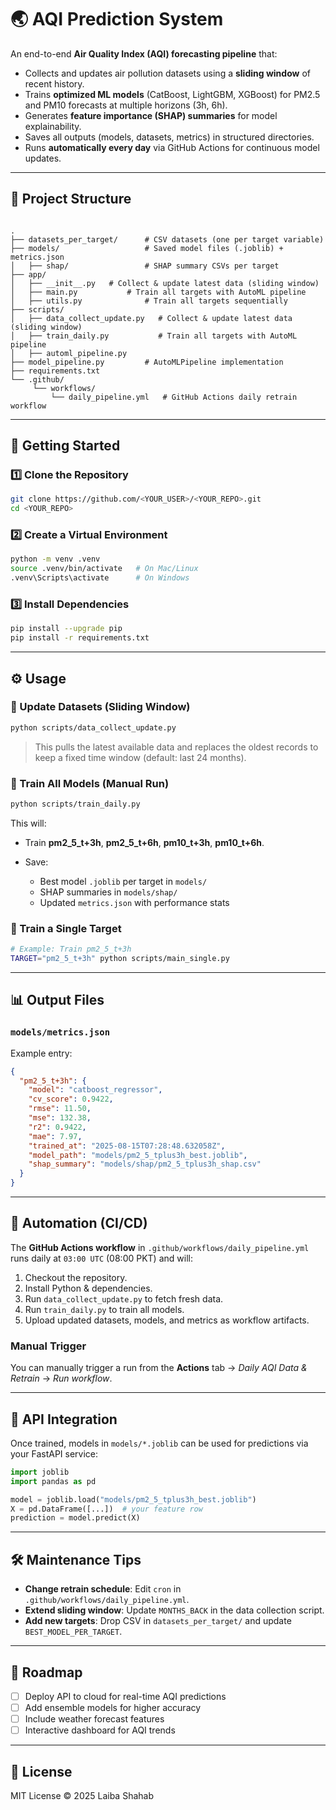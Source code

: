 # 🌏 AQI Prediction System

An end-to-end **Air Quality Index (AQI) forecasting pipeline** that:
- Collects and updates air pollution datasets using a **sliding window** of recent history.
- Trains **optimized ML models** (CatBoost, LightGBM, XGBoost) for PM2.5 and PM10 forecasts at multiple horizons (3h, 6h).
- Generates **feature importance (SHAP) summaries** for model explainability.
- Saves all outputs (models, datasets, metrics) in structured directories.
- Runs **automatically every day** via GitHub Actions for continuous model updates.

---

## 📂 Project Structure

```

.
├── datasets_per_target/      # CSV datasets (one per target variable)
├── models/                   # Saved model files (.joblib) + metrics.json
│   ├── shap/                 # SHAP summary CSVs per target
├── app/
│   ├── __init__.py   # Collect & update latest data (sliding window)
│   ├── main.py           # Train all targets with AutoML pipeline
│   ├── utils.py              # Train all targets sequentially
├── scripts/
│   ├── data_collect_update.py   # Collect & update latest data (sliding window)
│   ├── train_daily.py           # Train all targets with AutoML pipeline
│   ├── automl_pipeline.py 
├── model_pipeline.py         # AutoMLPipeline implementation
├── requirements.txt
└── .github/
     └── workflows/
         └── daily_pipeline.yml   # GitHub Actions daily retrain workflow

````

---

## 🚀 Getting Started

### 1️⃣ Clone the Repository
```bash
git clone https://github.com/<YOUR_USER>/<YOUR_REPO>.git
cd <YOUR_REPO>
````

### 2️⃣ Create a Virtual Environment

```bash
python -m venv .venv
source .venv/bin/activate   # On Mac/Linux
.venv\Scripts\activate      # On Windows
```

### 3️⃣ Install Dependencies

```bash
pip install --upgrade pip
pip install -r requirements.txt
```

---

## ⚙️ Usage

### 🔹 Update Datasets (Sliding Window)

```bash
python scripts/data_collect_update.py
```

> This pulls the latest available data and replaces the oldest records to keep a fixed time window (default: last 24 months).

### 🔹 Train All Models (Manual Run)

```bash
python scripts/train_daily.py
```

This will:

* Train **pm2\_5\_t+3h**, **pm2\_5\_t+6h**, **pm10\_t+3h**, **pm10\_t+6h**.
* Save:

  * Best model `.joblib` per target in `models/`
  * SHAP summaries in `models/shap/`
  * Updated `metrics.json` with performance stats

### 🔹 Train a Single Target

```bash
# Example: Train pm2_5_t+3h
TARGET="pm2_5_t+3h" python scripts/main_single.py
```

---

## 📊 Output Files

### `models/metrics.json`

Example entry:

```json
{
  "pm2_5_t+3h": {
    "model": "catboost_regressor",
    "cv_score": 0.9422,
    "rmse": 11.50,
    "mse": 132.38,
    "r2": 0.9422,
    "mae": 7.97,
    "trained_at": "2025-08-15T07:28:48.632058Z",
    "model_path": "models/pm2_5_tplus3h_best.joblib",
    "shap_summary": "models/shap/pm2_5_tplus3h_shap.csv"
  }
}
```

---

## 🤖 Automation (CI/CD)

The **GitHub Actions workflow** in `.github/workflows/daily_pipeline.yml` runs daily at `03:00 UTC` (08:00 PKT) and will:

1. Checkout the repository.
2. Install Python & dependencies.
3. Run `data_collect_update.py` to fetch fresh data.
4. Run `train_daily.py` to train all models.
5. Upload updated datasets, models, and metrics as workflow artifacts.

### Manual Trigger

You can manually trigger a run from the **Actions** tab → *Daily AQI Data & Retrain* → *Run workflow*.

---

## 📡 API Integration

Once trained, models in `models/*.joblib` can be used for predictions via your FastAPI service:

```python
import joblib
import pandas as pd

model = joblib.load("models/pm2_5_tplus3h_best.joblib")
X = pd.DataFrame([...])  # your feature row
prediction = model.predict(X)
```

---

## 🛠 Maintenance Tips

* **Change retrain schedule**: Edit `cron` in `.github/workflows/daily_pipeline.yml`.
* **Extend sliding window**: Update `MONTHS_BACK` in the data collection script.
* **Add new targets**: Drop CSV in `datasets_per_target/` and update `BEST_MODEL_PER_TARGET`.

---

## 📌 Roadmap

* [ ] Deploy API to cloud for real-time AQI predictions
* [ ] Add ensemble models for higher accuracy
* [ ] Include weather forecast features
* [ ] Interactive dashboard for AQI trends

---

## 📜 License

MIT License © 2025 Laiba Shahab

```
